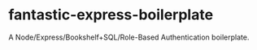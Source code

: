 # fantastic-express-boilerplate
A Node/Express/Bookshelf+SQL/Role-Based Authentication boilerplate.
